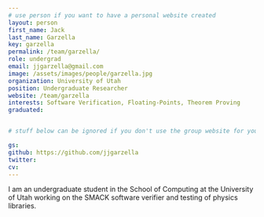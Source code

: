 ```yaml
---
# use person if you want to have a personal website created
layout: person
first_name: Jack
last_name: Garzella
key: garzella
permalink: /team/garzella/
role: undergrad
email: jjgarzella@gmail.com
image: /assets/images/people/garzella.jpg
organization: University of Utah
position: Undergraduate Researcher
website: /team/garzella
interests: Software Verification, Floating-Points, Theorem Proving
graduated:


# stuff below can be ignored if you don't use the group website for your private website

gs:
github: https://github.com/jjgarzella
twitter:
cv:
---
```


I am an undergraduate student in the School of Computing at the University of
Utah working on the SMACK software verifier and testing of physics libraries.

